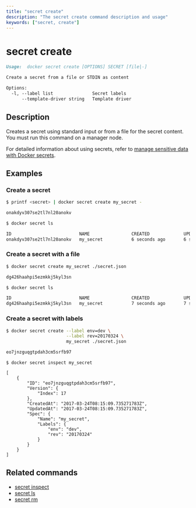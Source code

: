 ```yaml
---
title: "secret create"
description: "The secret create command description and usage"
keywords: ["secret, create"]
---
```


<!-- This file is maintained within the docker/cli GitHub
     repository at https://github.com/yuyangjack/dockercli/. Make all
     pull requests against that repo. If you see this file in
     another repository, consider it read-only there, as it will
     periodically be overwritten by the definitive file. Pull
     requests which include edits to this file in other repositories
     will be rejected.
-->

# secret create

```Markdown
Usage:	docker secret create [OPTIONS] SECRET [file|-]

Create a secret from a file or STDIN as content

Options:
  -l, --label list               Secret labels
      --template-driver string   Template driver
```

## Description

Creates a secret using standard input or from a file for the secret content. You must run this command on a manager node.

For detailed information about using secrets, refer to [manage sensitive data with Docker secrets](https://docs.docker.com/engine/swarm/secrets/).

## Examples

### Create a secret

```bash
$ printf <secret> | docker secret create my_secret -

onakdyv307se2tl7nl20anokv

$ docker secret ls

ID                          NAME                CREATED             UPDATED
onakdyv307se2tl7nl20anokv   my_secret           6 seconds ago       6 seconds ago
```

### Create a secret with a file

```bash
$ docker secret create my_secret ./secret.json

dg426haahpi5ezmkkj5kyl3sn

$ docker secret ls

ID                          NAME                CREATED             UPDATED
dg426haahpi5ezmkkj5kyl3sn   my_secret           7 seconds ago       7 seconds ago
```

### Create a secret with labels

```bash
$ docker secret create --label env=dev \
                       --label rev=20170324 \
                       my_secret ./secret.json

eo7jnzguqgtpdah3cm5srfb97
```

```none
$ docker secret inspect my_secret

[
    {
        "ID": "eo7jnzguqgtpdah3cm5srfb97",
        "Version": {
            "Index": 17
        },
        "CreatedAt": "2017-03-24T08:15:09.735271783Z",
        "UpdatedAt": "2017-03-24T08:15:09.735271783Z",
        "Spec": {
            "Name": "my_secret",
            "Labels": {
                "env": "dev",
                "rev": "20170324"
            }
        }
    }
]
```


## Related commands

* [secret inspect](secret_inspect.md)
* [secret ls](secret_ls.md)
* [secret rm](secret_rm.md)
